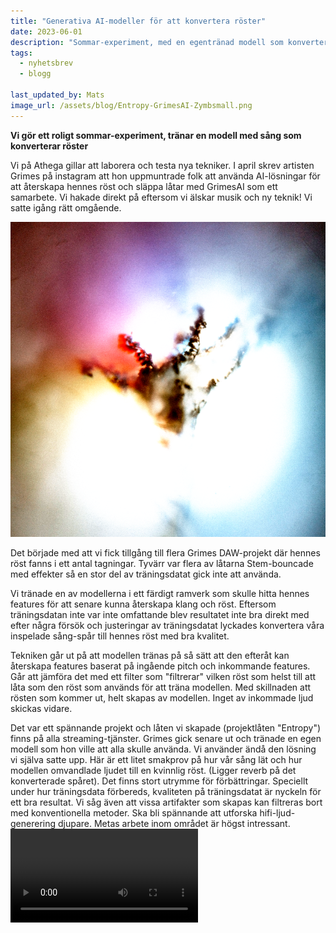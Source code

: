 ```yaml
---
title: "Generativa AI-modeller för att konvertera röster"
date: 2023-06-01
description: "Sommar-experiment, med en egentränad modell som konverterar röster"
tags:
  - nyhetsbrev
  - blogg
 
last_updated_by: Mats
image_url: /assets/blog/Entropy-GrimesAI-Zymbsmall.png
---
```


**Vi gör ett roligt sommar-experiment, tränar en modell med sång som konverterar röster**

Vi på Athega gillar att laborera och testa nya tekniker. I april skrev artisten Grimes på instagram att hon uppmuntrade folk att använda
AI-lösningar för att återskapa hennes röst och släppa låtar med GrimesAI som ett samarbete. Vi hakade direkt på eftersom vi älskar musik
och ny teknik! Vi satte igång rätt omgående.

<img src="/assets/blog/Entropy-GrimesAI-Zymbsmall.png"/>

Det började med att vi fick tillgång till flera Grimes DAW-projekt där hennes röst fanns i ett antal tagningar. Tyvärr var flera av låtarna Stem-bouncade med effekter så en stor del av träningsdatat gick inte att använda.

Vi tränade en av modellerna i ett färdigt ramverk som skulle hitta hennes features för att senare kunna återskapa klang och röst. 
Eftersom träningsdatan inte var inte omfattande blev resultatet inte bra direkt med efter några försök och justeringar av träningsdatat lyckades konvertera våra inspelade sång-spår till hennes röst med bra kvalitet.

Tekniken går ut på att modellen tränas på så sätt att den efteråt kan återskapa features baserat på ingående pitch och inkommande features.
Går att jämföra det med ett filter som "filtrerar" vilken röst som helst till att låta som den röst som används för att träna modellen. Med skillnaden att 
rösten som kommer ut, helt skapas av modellen. Inget av inkommade ljud skickas vidare.

Det var ett spännande projekt och låten vi skapade (projektlåten "Entropy") finns på alla streaming-tjänster. Grimes gick senare ut och tränade en egen modell som hon ville att alla skulle använda. Vi använder ändå den lösning vi själva satte upp. Här är ett litet smakprov på hur vår sång lät och hur modellen omvandlade ljudet till en kvinnlig röst. (Ligger reverb på det konverterade spåret). Det finns stort utrymme för förbättringar. Speciellt under hur träningsdata förbereds, kvaliteten på träningsdatat är nyckeln för ett bra resultat. Vi såg även att vissa artifakter som skapas kan filtreras bort med konventionella metoder. Ska bli spännande att utforska hifi-ljud-generering djupare. Metas arbete inom området är högst intressant.
<video controls>
  <source src="/assets/blog/AI.mp4" type="video/mp4">
  Your browser does not support the video tag.
</video>

